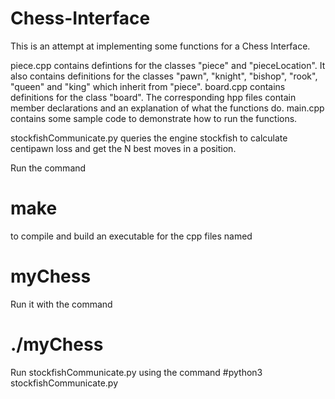 # Chess-Interface

This is an attempt at implementing some functions for a Chess Interface. 

piece.cpp contains defintions for the classes "piece" and "pieceLocation". It also contains definitions for the classes "pawn", "knight", "bishop", "rook", "queen" and "king" which inherit from "piece". board.cpp contains definitions for the class "board". The corresponding hpp files contain member declarations and an explanation of what the functions do. main.cpp contains some sample code to demonstrate how to run the functions.

stockfishCommunicate.py queries the engine stockfish to calculate centipawn loss and get the N best moves in a position. 

Run the command
# make
to compile and build an executable for the cpp files named
# myChess 
Run it with the command
# ./myChess

Run stockfishCommunicate.py using the command
#python3 stockfishCommunicate.py
